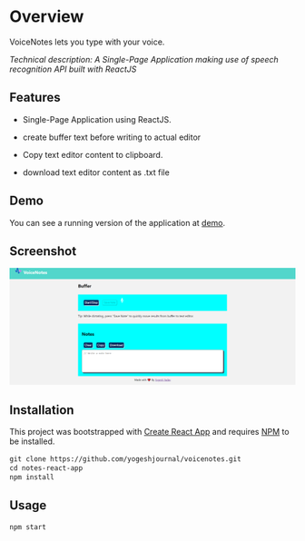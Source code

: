 # Overview

VoiceNotes lets you type with your voice.

_Technical description: A Single-Page Application making use of speech recognition API built with ReactJS_

## Features

- Single-Page Application using ReactJS.

- create buffer text before writing to actual editor

- Copy text editor content to clipboard.

- download text editor content as .txt file

## Demo

You can see a running version of the application at
[demo](https://dev.d3pfrhmntkwg6h.amplifyapp.com/).

## Screenshot

<img src="./src/screenshot.PNG">

## Installation

This project was bootstrapped with [Create React App](https://github.com/facebookincubator/create-react-app)
and requires [NPM](https://docs.npmjs.com/) to be installed.

    git clone https://github.com/yogeshjournal/voicenotes.git
    cd notes-react-app
    npm install

## Usage

    npm start

